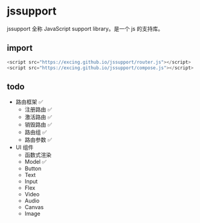 # jssupport

jssupport 全称 JavaScript support library。是一个 js 的支持库。

## import

```js
<script src="https://excing.github.io/jssupport/router.js"></script>
<script src="https://excing.github.io/jssupport/compose.js"></script>
```

## todo

- 路由框架 ✅
  - 注册路由 ✅
  - 激活路由 ✅
  - 销毁路由 ✅
  - 路由组 ✅
  - 路由参数 ✅
- UI 组件
  - 函数式渲染
  - Model ✅
  - Button
  - Text
  - Input
  - Flex
  - Video
  - Audio
  - Canvas
  - Image